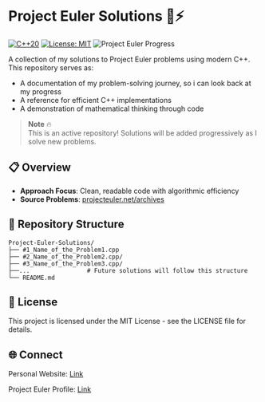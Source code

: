 # Project Euler Solutions 🧮⚡

[![C++20](https://img.shields.io/badge/C++-20-%2300599C?logo=c%2B%2B)](https://en.cppreference.com/)
[![License: MIT](https://img.shields.io/badge/License-MIT-yellow.svg)](https://opensource.org/licenses/MIT)
![Project Euler Progress](https://img.shields.io/badge/Solved%20Problems-3-blue)

A collection of my solutions to Project Euler problems using modern C++. This repository serves as:
- A documentation of my problem-solving journey, so i can look back at my progress
- A reference for efficient C++ implementations
- A demonstration of mathematical thinking through code

> **Note** 🔥  
> This is an active repository! Solutions will be added progressively as I solve new problems.

## 📋 Overview
- **Approach Focus**: Clean, readable code with algorithmic efficiency
- **Source Problems**: [projecteuler.net/archives](https://projecteuler.net/archives)


## 📂 Repository Structure
```plaintext
Project-Euler-Solutions/
├── #1_Name_of_the_Problem1.cpp        
├── #2_Name_of_the_Problem2.cpp/
├── #3_Name_of_the_Problem3.cpp/
├──...                # Future solutions will follow this structure
└── README.md
```

## 📜 **License**
This project is licensed under the MIT License - see the LICENSE file for details.


## 🌐 **Connect**

Personal Website: [Link](https://iammarvin7.github.io/Marvin-C/)

Project Euler Profile: [Link](https://projecteuler.net/profile/iammarvin7.png)
